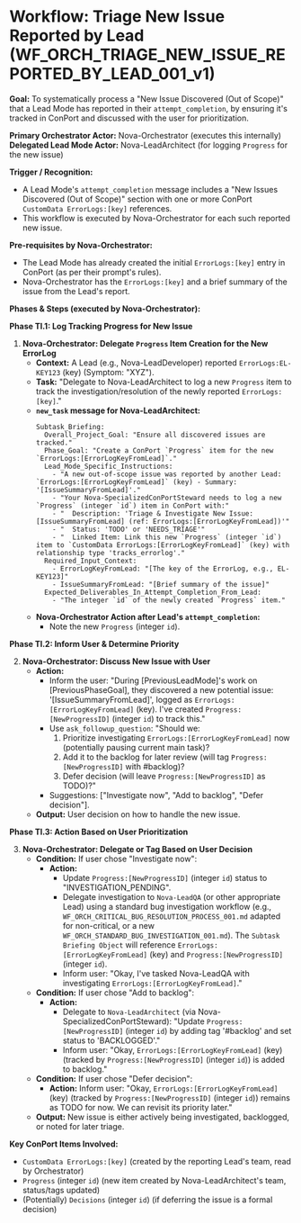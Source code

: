 # Workflow: Triage New Issue Reported by Lead (WF_ORCH_TRIAGE_NEW_ISSUE_REPORTED_BY_LEAD_001_v1)

**Goal:** To systematically process a "New Issue Discovered (Out of Scope)" that a Lead Mode has reported in their `attempt_completion`, by ensuring it's tracked in ConPort and discussed with the user for prioritization.

**Primary Orchestrator Actor:** Nova-Orchestrator (executes this internally)
**Delegated Lead Mode Actor:** Nova-LeadArchitect (for logging `Progress` for the new issue)

**Trigger / Recognition:**
- A Lead Mode's `attempt_completion` message includes a "New Issues Discovered (Out of Scope)" section with one or more ConPort `CustomData ErrorLogs:[key]` references.
- This workflow is executed by Nova-Orchestrator for each such reported new issue.

**Pre-requisites by Nova-Orchestrator:**
- The Lead Mode has already created the initial `ErrorLogs:[key]` entry in ConPort (as per their prompt's rules).
- Nova-Orchestrator has the `ErrorLogs:[key]` and a brief summary of the issue from the Lead's report.

**Phases & Steps (executed by Nova-Orchestrator):**

**Phase TI.1: Log Tracking Progress for New Issue**

1.  **Nova-Orchestrator: Delegate `Progress` Item Creation for the New ErrorLog**
    *   **Context:** A Lead (e.g., Nova-LeadDeveloper) reported `ErrorLogs:EL-KEY123` (key) (Symptom: "XYZ").
    *   **Task:** "Delegate to Nova-LeadArchitect to log a new `Progress` item to track the investigation/resolution of the newly reported `ErrorLogs:[key]`."
    *   **`new_task` message for Nova-LeadArchitect:**
        ```
        Subtask_Briefing:
          Overall_Project_Goal: "Ensure all discovered issues are tracked."
          Phase_Goal: "Create a ConPort `Progress` item for the new `ErrorLogs:[ErrorLogKeyFromLead]`."
          Lead_Mode_Specific_Instructions:
            - "A new out-of-scope issue was reported by another Lead: `ErrorLogs:[ErrorLogKeyFromLead]` (key) - Summary: '[IssueSummaryFromLead]'."
            - "Your Nova-SpecializedConPortSteward needs to log a new `Progress` (integer `id`) item in ConPort with:"
            - "  Description: 'Triage & Investigate New Issue: [IssueSummaryFromLead] (ref: ErrorLogs:[ErrorLogKeyFromLead])'"
            - "  Status: 'TODO' or 'NEEDS_TRIAGE'"
            - "  Linked Item: Link this new `Progress` (integer `id`) item to `CustomData ErrorLogs:[ErrorLogKeyFromLead]` (key) with relationship type 'tracks_errorlog'."
          Required_Input_Context:
            - ErrorLogKeyFromLead: "[The key of the ErrorLog, e.g., EL-KEY123]"
            - IssueSummaryFromLead: "[Brief summary of the issue]"
          Expected_Deliverables_In_Attempt_Completion_From_Lead:
            - "The integer `id` of the newly created `Progress` item."
        ```
    *   **Nova-Orchestrator Action after Lead's `attempt_completion`:**
        *   Note the new `Progress` (integer `id`).

**Phase TI.2: Inform User & Determine Priority**

2.  **Nova-Orchestrator: Discuss New Issue with User**
    *   **Action:**
        *   Inform the user: "During [PreviousLeadMode]'s work on [PreviousPhaseGoal], they discovered a new potential issue: '[IssueSummaryFromLead]', logged as `ErrorLogs:[ErrorLogKeyFromLead]` (key). I've created `Progress:[NewProgressID]` (integer `id`) to track this."
        *   Use `ask_followup_question`: "Should we:
            1. Prioritize investigating `ErrorLogs:[ErrorLogKeyFromLead]` now (potentially pausing current main task)?
            2. Add it to the backlog for later review (will tag `Progress:[NewProgressID]` with #backlog)?
            3. Defer decision (will leave `Progress:[NewProgressID]` as TODO)?"
        *   Suggestions: ["Investigate now", "Add to backlog", "Defer decision"].
    *   **Output:** User decision on how to handle the new issue.

**Phase TI.3: Action Based on User Prioritization**

3.  **Nova-Orchestrator: Delegate or Tag Based on User Decision**
    *   **Condition:** If user chose "Investigate now":
        *   **Action:**
            *   Update `Progress:[NewProgressID]` (integer `id`) status to "INVESTIGATION_PENDING".
            *   Delegate investigation to `Nova-LeadQA` (or other appropriate Lead) using a standard bug investigation workflow (e.g., `WF_ORCH_CRITICAL_BUG_RESOLUTION_PROCESS_001.md` adapted for non-critical, or a new `WF_ORCH_STANDARD_BUG_INVESTIGATION_001.md`). The `Subtask Briefing Object` will reference `ErrorLogs:[ErrorLogKeyFromLead]` (key) and `Progress:[NewProgressID]` (integer `id`).
            *   Inform user: "Okay, I've tasked Nova-LeadQA with investigating `ErrorLogs:[ErrorLogKeyFromLead]`."
    *   **Condition:** If user chose "Add to backlog":
        *   **Action:**
            *   Delegate to `Nova-LeadArchitect` (via Nova-SpecializedConPortSteward): "Update `Progress:[NewProgressID]` (integer `id`) by adding tag '#backlog' and set status to 'BACKLOGGED'."
            *   Inform user: "Okay, `ErrorLogs:[ErrorLogKeyFromLead]` (key) (tracked by `Progress:[NewProgressID]` (integer `id`)) is added to backlog."
    *   **Condition:** If user chose "Defer decision":
        *   **Action:** Inform user: "Okay, `ErrorLogs:[ErrorLogKeyFromLead]` (key) (tracked by `Progress:[NewProgressID]` (integer `id`)) remains as TODO for now. We can revisit its priority later."
    *   **Output:** New issue is either actively being investigated, backlogged, or noted for later triage.

**Key ConPort Items Involved:**
-   `CustomData ErrorLogs:[key]` (created by the reporting Lead's team, read by Orchestrator)
-   `Progress` (integer `id`) (new item created by Nova-LeadArchitect's team, status/tags updated)
-   (Potentially) `Decisions` (integer `id`) (if deferring the issue is a formal decision)